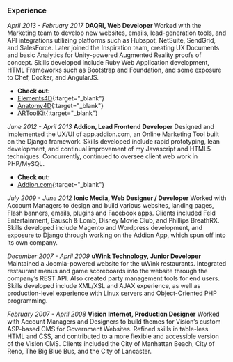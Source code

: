 ### Experience

*April 2013 - February 2017*
**DAQRI, Web Developer**
Worked with the Marketing team to develop new websites, emails, lead-generation tools, and API integrations utilizing platforms such as Hubspot, NetSuite, SendGrid, and SalesForce. Later joined the Inspiration team, creating UX Documents and basic Analytics for Unity-powered Augmented Reality proofs of concept. Skills developed include Ruby Web Application development, HTML Frameworks such as Bootstrap and Foundation, and some exposure to Chef, Docker, and AngularJS.

- **Check out:**
- [Elements4D][elements]{:target="_blank"}
- [Anatomy4D][anatomy]{:target="_blank"}
- [ARToolKit][artk]{:target="_blank"}

*June 2012 - April 2013*
**Addion, Lead Frontend Developer**
Designed and implemented the UX/UI of app.addion.com, an Online Marketing Tool built on the Django framework. Skills developed include rapid prototyping, lean development, and continual improvement of my Javascript and HTML5 techniques. Concurrently, continued to oversee client web work in PHP/MySQL.

- **Check out:**
- [Addion.com][addion]{:target="_blank"}

*July 2009 - June 2012*
**Ionic Media, Web Designer / Developer**
Worked with Account Managers to design and build various websites, landing pages, Flash banners, emails, plugins and Facebook apps. Clients included Feld Entertainment, Bausch & Lomb, Disney Movie Club, and Phillips BreathRX. Skills developed include Magento and Wordpress development, and exposure to Django through working on the Addion App, which spun off into its own company.

*December 2007 - April 2009*
**uWink Technology, Junior Developer**
Maintained a Joomla-powered website for the uWink restaurants. Integrated restaurant menus and game scoreboards into the website through the company’s REST API.  Also created party management tools for end users. Skills developed include XML/XSL and AJAX experience, as well as production-level experience with Linux servers and Object-Oriented PHP programming.

*February 2007 - April 2008*
**Vision Internet, Production Designer**
Worked with Account Managers and Designers to build themes for Vision’s custom ASP-based CMS for Government Websites. Refined skills in table-less HTML and CSS, and contributed to a more flexible and accessible version of the Vision CMS. Clients included the City of Manhattan Beach, City of Reno, The Big Blue Bus, and the City of Lancaster.

[elements]: http://elements4d.daqri.com
[anatomy]: http://anatomy4d.daqri.com
[artk]: http://artoolkit.org
[melon]: http://thinkmelon.com
[addion]: http://addion.com

